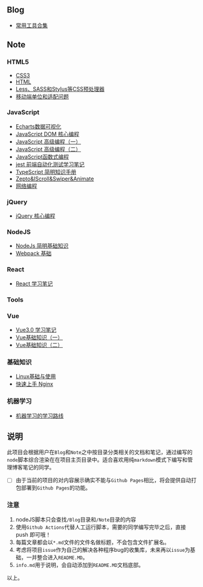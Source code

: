## Blog  
- [常用工具合集](.%5CBlog%5C%E5%B8%B8%E7%94%A8%E5%B7%A5%E5%85%B7%E5%90%88%E9%9B%86.md)  
## Note  
### HTML5  
- [CSS3](.%5CNote%5CHTML5%5CCSS3.md)  
- [HTML](.%5CNote%5CHTML5%5CHTML.md)  
- [Less、SASS和Stylus等CSS预处理器](.%5CNote%5CHTML5%5CLess%E3%80%81SASS%E5%92%8CStylus%E7%AD%89CSS%E9%A2%84%E5%A4%84%E7%90%86%E5%99%A8.md)  
- [移动端单位和适配问题](.%5CNote%5CHTML5%5C%E7%A7%BB%E5%8A%A8%E7%AB%AF%E5%8D%95%E4%BD%8D%E5%92%8C%E9%80%82%E9%85%8D%E9%97%AE%E9%A2%98.md)  
### JavaScript  
- [Echarts数据可视化](.%5CNote%5CJavaScript%5CEcharts%E6%95%B0%E6%8D%AE%E5%8F%AF%E8%A7%86%E5%8C%96.md)  
- [JavaScript DOM 核心编程](.%5CNote%5CJavaScript%5CJavaScript%20DOM%20%E6%A0%B8%E5%BF%83%E7%BC%96%E7%A8%8B.md)  
- [JavaScript 高级编程（一）](.%5CNote%5CJavaScript%5CJavaScript%20%E9%AB%98%E7%BA%A7%E7%BC%96%E7%A8%8B%EF%BC%88%E4%B8%80%EF%BC%89.md)  
- [JavaScript 高级编程（二）](.%5CNote%5CJavaScript%5CJavaScript%20%E9%AB%98%E7%BA%A7%E7%BC%96%E7%A8%8B%EF%BC%88%E4%BA%8C%EF%BC%89.md)  
- [JavaScript函数式编程](.%5CNote%5CJavaScript%5CJavaScript%E5%87%BD%E6%95%B0%E5%BC%8F%E7%BC%96%E7%A8%8B.md)  
- [jest 前端自动化测试学习笔记](.%5CNote%5CJavaScript%5Cjest%20%E5%89%8D%E7%AB%AF%E8%87%AA%E5%8A%A8%E5%8C%96%E6%B5%8B%E8%AF%95%E5%AD%A6%E4%B9%A0%E7%AC%94%E8%AE%B0.md)  
- [TypeScript 简明知识手册](.%5CNote%5CJavaScript%5CTypeScript%20%E7%AE%80%E6%98%8E%E7%9F%A5%E8%AF%86%E6%89%8B%E5%86%8C.md)  
- [Zepto&IScroll&Swiper&Animate](.%5CNote%5CJavaScript%5CZepto&IScroll&Swiper&Animate.md)  
- [网络编程](.%5CNote%5CJavaScript%5C%E7%BD%91%E7%BB%9C%E7%BC%96%E7%A8%8B.md)  
### jQuery  
- [jQuery 核心编程](.%5CNote%5CjQuery%5CjQuery%20%E6%A0%B8%E5%BF%83%E7%BC%96%E7%A8%8B.md)  
### NodeJS  
- [NodeJs 简明基础知识](.%5CNote%5CNodeJS%5CNodeJs%20%E7%AE%80%E6%98%8E%E5%9F%BA%E7%A1%80%E7%9F%A5%E8%AF%86.md)  
- [Webpack 基础](.%5CNote%5CNodeJS%5CWebpack%20%E5%9F%BA%E7%A1%80.md)  
### React  
- [React 学习笔记](.%5CNote%5CReact%5CReact%20%E5%AD%A6%E4%B9%A0%E7%AC%94%E8%AE%B0.md)  
### Tools  
### Vue  
- [Vue3.0 学习笔记](.%5CNote%5CVue%5CVue3.0%20%E5%AD%A6%E4%B9%A0%E7%AC%94%E8%AE%B0.md)  
- [Vue基础知识（一）](.%5CNote%5CVue%5CVue%E5%9F%BA%E7%A1%80%E7%9F%A5%E8%AF%86%EF%BC%88%E4%B8%80%EF%BC%89.md)  
- [Vue基础知识（二）](.%5CNote%5CVue%5CVue%E5%9F%BA%E7%A1%80%E7%9F%A5%E8%AF%86%EF%BC%88%E4%BA%8C%EF%BC%89.md)  
### 基础知识  
- [Linux基础与使用](.%5CNote%5C%E5%9F%BA%E7%A1%80%E7%9F%A5%E8%AF%86%5CLinux%E5%9F%BA%E7%A1%80%E4%B8%8E%E4%BD%BF%E7%94%A8.md)  
- [快速上手 Nginx](.%5CNote%5C%E5%9F%BA%E7%A1%80%E7%9F%A5%E8%AF%86%5C%E5%BF%AB%E9%80%9F%E4%B8%8A%E6%89%8B%20Nginx.md)  
### 机器学习  
- [机器学习的学习路线](.%5CNote%5C%E6%9C%BA%E5%99%A8%E5%AD%A6%E4%B9%A0%5C%E6%9C%BA%E5%99%A8%E5%AD%A6%E4%B9%A0%E7%9A%84%E5%AD%A6%E4%B9%A0%E8%B7%AF%E7%BA%BF.md)  
## 说明
此项目会根据用户在`Blog`和`Note`之中按目录分类相关的文档和笔记，通过编写的`node`脚本综合渲染在在项目主页目录中。适合喜欢用纯`markdown`模式下编写和管理博客笔记的同学。
- [ ] 由于当前的项目的对内容展示确实不能与`Github Pages`相比，将会提供自动打包部署到`Github Pages`的功能。
### 注意
  1. nodeJS脚本只会查找`/Blog`目录和`/Note`目录的内容
  2. 使用`Github Actions`代替人工运行脚本，需要的同学编写完毕之后，直接 push 即可哦！
  3. 每篇文章都会以`*.md`文件的文件名做标题，不会包含文件扩展名。
  4. 考虑将项目`issue`作为自己的解决各种程序bug的收集库，未来再以`issue`为基础，一并整合进入`README.MD`。
  5. `info.md`用于说明，会自动添加到`README.MD`文档底部。
  
以上。

